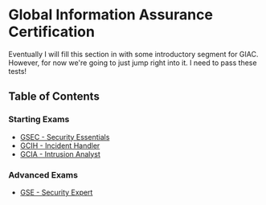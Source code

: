 # Global Information Assurance Certification

Eventually I will fill this section in with some introductory segment for GIAC. However, for now we're going to just jump right into it. I need to pass these tests!

## Table of Contents

### Starting Exams

* [GSEC - Security Essentials](./[1]GSEC/README.md)
* [GCIH - Incident Handler](./[2]GCIH/GCIH.md)
* [GCIA - Intrusion Analyst](./[3]GCIA/GCIA.md)


### Advanced Exams

* [GSE - Security Expert](./GSE/GSE.md)
